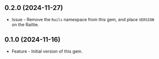0.2.0 (2024-11-27)
------------------

* Issue - Remove the `Rails` namespace from this gem, and place `VERSION` on the Railtie.

0.1.0 (2024-11-16)
------------------

* Feature - Initial version of this gem.
